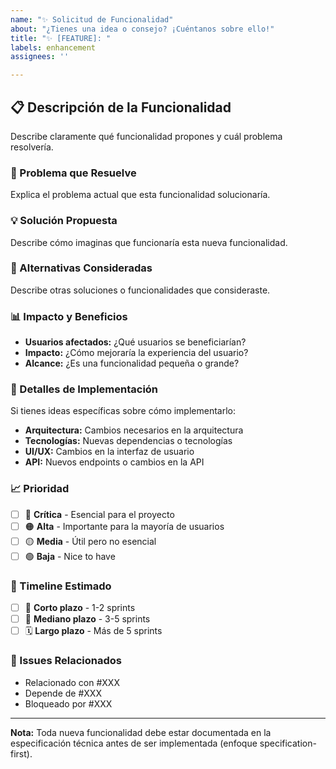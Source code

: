 ```yaml
---
name: "✨ Solicitud de Funcionalidad"
about: "¿Tienes una idea o consejo? ¡Cuéntanos sobre ello!"
title: "✨ [FEATURE]: "
labels: enhancement
assignees: ''

---
```


## 📋 Descripción de la Funcionalidad

Describe claramente qué funcionalidad propones y cuál problema resolvería.

### 🎯 Problema que Resuelve

Explica el problema actual que esta funcionalidad solucionaría.

### 💡 Solución Propuesta

Describe cómo imaginas que funcionaría esta nueva funcionalidad.

### 🔄 Alternativas Consideradas

Describe otras soluciones o funcionalidades que consideraste.

### 📊 Impacto y Beneficios

- **Usuarios afectados:** ¿Qué usuarios se beneficiarían?
- **Impacto:** ¿Cómo mejoraría la experiencia del usuario?
- **Alcance:** ¿Es una funcionalidad pequeña o grande?

### 🎨 Detalles de Implementación

Si tienes ideas específicas sobre cómo implementarlo:

- **Arquitectura:** Cambios necesarios en la arquitectura
- **Tecnologías:** Nuevas dependencias o tecnologías
- **UI/UX:** Cambios en la interfaz de usuario
- **API:** Nuevos endpoints o cambios en la API

### 📈 Prioridad

- [ ] 🔴 **Crítica** - Esencial para el proyecto
- [ ] 🟠 **Alta** - Importante para la mayoría de usuarios
- [ ] 🟡 **Media** - Útil pero no esencial
- [ ] 🟢 **Baja** - Nice to have

### 📅 Timeline Estimado

- [ ] 🚀 **Corto plazo** - 1-2 sprints
- [ ] 📅 **Mediano plazo** - 3-5 sprints
- [ ] 🗓️ **Largo plazo** - Más de 5 sprints

### 🔗 Issues Relacionados

- Relacionado con #XXX
- Depende de #XXX
- Bloqueado por #XXX

---

**Nota:** Toda nueva funcionalidad debe estar documentada en la especificación técnica antes de ser implementada (enfoque specification-first).
